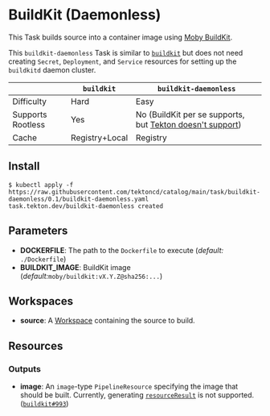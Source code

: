 # BuildKit (Daemonless)

This Task builds source into a container image using [Moby BuildKit](https://github.com/moby/buildkit).

This `buildkit-daemonless` Task is similar to [`buildkit`](../../buildkit) but does not need creating `Secret`, `Deployment`, and `Service` resources for setting up the `buildkitd` daemon cluster.

|                  | `buildkit`     | `buildkit-daemonless`|
|------------------|----------------|----------------------|
|Difficulty        | Hard           | Easy                 |
|Supports Rootless | Yes            | No (BuildKit per se supports, but [Tekton doesn't support](https://github.com/tektoncd/pipeline/issues/852))|
|Cache             | Registry+Local | Registry             |

## Install

```console
$ kubectl apply -f https://raw.githubusercontent.com/tektoncd/catalog/main/task/buildkit-daemonless/0.1/buildkit-daemonless.yaml
task.tekton.dev/buildkit-daemonless created
```

## Parameters

* **DOCKERFILE**: The path to the `Dockerfile` to execute (_default:_  `./Dockerfile`)
* **BUILDKIT_IMAGE**: BuildKit image (_default:_`moby/buildkit:vX.Y.Z@sha256:...`)

## Workspaces

* **source**: A [Workspace](https://github.com/tektoncd/pipeline/blob/main/docs/workspaces.md) containing the source to build.

## Resources

### Outputs

* **image**: An `image`-type `PipelineResource` specifying the image that should be built.
  Currently, generating [`resourceResult`](https://github.com/tektoncd/pipeline/blob/main/docs/resources.md#image-resource) is not supported. ([`buildkit#993`](https://github.com/moby/buildkit/issues/993))
